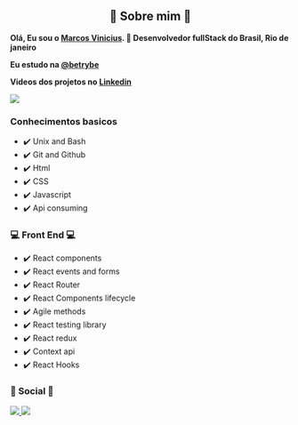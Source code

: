 
<h2 align='center' > 🤔 Sobre mim 🤔 </h2>

<strong> Olá, Eu sou o <a href="marcsvinicius.github.io/"> Marcos Vinicius</a>. 👋 Desenvolvedor fullStack do Brasil, Rio de janeiro </strong> <br>

<strong> Eu estudo na <a href="https://www.linkedin.com/school/betrybe/"> @betrybe </a></strong>

<strong>Videos dos projetos no <a href="https://www.linkedin.com/in/marcosvalencar/"> Linkedin </a></strong>

<a href="https://github.com/MarcsVinicius"> <img src="https://github-readme-stats.vercel.app/api?username=marcsvinicius&count_private=true&theme=react" /> </a>

<h3> Conhecimentos basicos </h3>
<ul>
  <li> ✔️ Unix and Bash </li>
  <li> ✔️ Git and Github </li>
  <li> ✔️ Html </li>
  <li> ✔️ CSS </li>
  <li> ✔️ Javascript </li>
  <li> ✔️ Api consuming </li>
</ul>

<h3> 💻 Front End 💻 </h3>
<ul>
  <li> ✔️ React components </li>
  <li> ✔️ React events and forms </li>
  <li> ✔️ React Router </li> 
  <li> ✔️ React Components lifecycle </li>
  <li> ✔️ Agile methods </li>
  <li> ✔️ React testing library </li>
  <li> ✔️ React redux </li>
  <li> ✔️ Context api </li>
  <li> ✔️ React Hooks </li>
</ul>


<h3> 📱 Social 📱 </h3>
<a href="https://www.linkedin.com/in/marcosvalencar/"> <img src="https://img.shields.io/badge/linkedin-%230077B5.svg?style=for-the-badge&logo=linkedin&logoColor=white" /> </a>
<a href="https://github.com/MarcsVinicius"> <img src="https://img.shields.io/badge/github-%23121011.svg?style=for-the-badge&logo=github&logoColor=white" /> </a>

